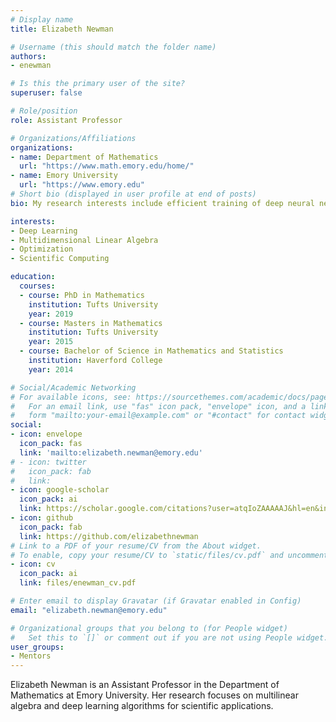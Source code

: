```yaml
---
# Display name
title: Elizabeth Newman

# Username (this should match the folder name)
authors:
- enewman

# Is this the primary user of the site?
superuser: false

# Role/position
role: Assistant Professor

# Organizations/Affiliations
organizations:
- name: Department of Mathematics
  url: "https://www.math.emory.edu/home/"
- name: Emory University
  url: "https://www.emory.edu"
# Short bio (displayed in user profile at end of posts)
bio: My research interests include efficient training of deep neural networks and optimal representations of high-dimensional data.

interests:
- Deep Learning
- Multidimensional Linear Algebra
- Optimization
- Scientific Computing

education:
  courses:
  - course: PhD in Mathematics
    institution: Tufts University
    year: 2019
  - course: Masters in Mathematics
    institution: Tufts University
    year: 2015
  - course: Bachelor of Science in Mathematics and Statistics
    institution: Haverford College
    year: 2014

# Social/Academic Networking
# For available icons, see: https://sourcethemes.com/academic/docs/page-builder/#icons
#   For an email link, use "fas" icon pack, "envelope" icon, and a link in the
#   form "mailto:your-email@example.com" or "#contact" for contact widget.
social:
- icon: envelope
  icon_pack: fas
  link: 'mailto:elizabeth.newman@emory.edu'
# - icon: twitter
#   icon_pack: fab
#   link: 
- icon: google-scholar
  icon_pack: ai
  link: https://scholar.google.com/citations?user=atqIoZAAAAAJ&hl=en&inst=15365353816232672843
- icon: github
  icon_pack: fab
  link: https://github.com/elizabethnewman
# Link to a PDF of your resume/CV from the About widget.
# To enable, copy your resume/CV to `static/files/cv.pdf` and uncomment the lines below.
- icon: cv
  icon_pack: ai
  link: files/enewman_cv.pdf

# Enter email to display Gravatar (if Gravatar enabled in Config)
email: "elizabeth.newman@emory.edu"

# Organizational groups that you belong to (for People widget)
#   Set this to `[]` or comment out if you are not using People widget.
user_groups:
- Mentors
---
```


Elizabeth Newman is an Assistant Professor in the Department of Mathematics at Emory University.  Her research focuses on multilinear algebra and deep learning algorithms for scientific applications.
